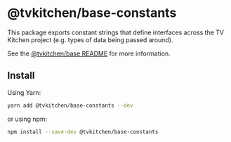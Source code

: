 # @tvkitchen/base-constants

This package exports constant strings that define interfaces across the TV Kitchen project (e.g. types of data being passed around).

See the [@tvkitchen/base README](https://github.com/tvkitchen/base/blob/master/README.md) for more information.

## Install

Using Yarn:

```sh
yarn add @tvkitchen/base-constants --dev
```

or using npm:

```sh
npm install --save-dev @tvkitchen/base-constants
```
